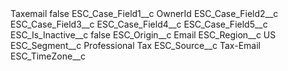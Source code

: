 <?xml version="1.0" encoding="UTF-8"?>
<CustomMetadata xmlns="http://soap.sforce.com/2006/04/metadata" xmlns:xsi="http://www.w3.org/2001/XMLSchema-instance" xmlns:xsd="http://www.w3.org/2001/XMLSchema">
    <label>Taxemail</label>
    <protected>false</protected>
    <values>
        <field>ESC_Case_Field1__c</field>
        <value xsi:type="xsd:string">OwnerId</value>
    </values>
    <values>
        <field>ESC_Case_Field2__c</field>
        <value xsi:nil="true"/>
    </values>
    <values>
        <field>ESC_Case_Field3__c</field>
        <value xsi:nil="true"/>
    </values>
    <values>
        <field>ESC_Case_Field4__c</field>
        <value xsi:nil="true"/>
    </values>
    <values>
        <field>ESC_Case_Field5__c</field>
        <value xsi:nil="true"/>
    </values>
    <values>
        <field>ESC_Is_Inactive__c</field>
        <value xsi:type="xsd:boolean">false</value>
    </values>
    <values>
        <field>ESC_Origin__c</field>
        <value xsi:type="xsd:string">Email</value>
    </values>
    <values>
        <field>ESC_Region__c</field>
        <value xsi:type="xsd:string">US</value>
    </values>
    <values>
        <field>ESC_Segment__c</field>
        <value xsi:type="xsd:string">Professional Tax</value>
    </values>
    <values>
        <field>ESC_Source__c</field>
        <value xsi:type="xsd:string">Tax-Email</value>
    </values>
    <values>
        <field>ESC_TimeZone__c</field>
        <value xsi:nil="true"/>
    </values>
</CustomMetadata>

